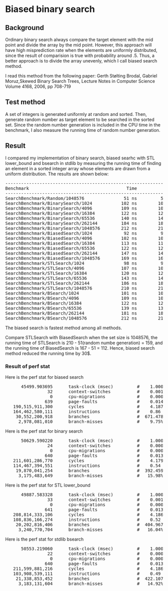 # Biased binary search
## Background
Ordinary binary search always compare the target element with the mid point
and divide the array by the mid point. However, this approach will have high
misprediction rate when the elements are uniformly distributed, since the
result of comparision is true with probability around .5. Thus, a better
approach is to divide the array unevenly, which I call biased search method.

I read this method from the following paper:
Gerth Stølting Brodal, Gabriel Moruz,Skewed Binary Search Trees,
Lecture Notes in Computer Science Volume 4168, 2006, pp 708-719

## Test method
A set of integers is generated uniformly at random and sorted. Then, generate
random number as target element to be searched in the sorted set. Since the
random number generation is included in the CPU time in the benchmark, I also
measure the running time of random number generation.

## Result
I compared my implementation of binary search, biased searhc with STL
lower\_bound and bsearch in stdlib by measuring the running time of finding
an element in a sorted integer array whose elements are drawn from a uniform
distribution. The results are shown below:

<pre>
----------------------------------------------------------------------------
Benchmark                                     Time           CPU Iterations
----------------------------------------------------------------------------
SearchBenchmark/Random/1048576               51 ns         51 ns   13810522
SearchBenchmark/BinarySearch/1024           102 ns        102 ns    7036987
SearchBenchmark/BinarySearch/4096           109 ns        109 ns    6450115
SearchBenchmark/BinarySearch/16384          122 ns        122 ns    5745382
SearchBenchmark/BinarySearch/65536          140 ns        140 ns    5030229
SearchBenchmark/BinarySearch/262144         184 ns        184 ns    3851069
SearchBenchmark/BinarySearch/1048576        212 ns        212 ns    3298143
SearchBenchmark/BiasedSearch/1024            92 ns         92 ns    7631767
SearchBenchmark/BiasedSearch/4096           102 ns        102 ns    6878790
SearchBenchmark/BiasedSearch/16384          113 ns        113 ns    6280001
SearchBenchmark/BiasedSearch/65536          122 ns        122 ns    5735669
SearchBenchmark/BiasedSearch/262144         147 ns        147 ns    4772481
SearchBenchmark/BiasedSearch/1048576        169 ns        169 ns    4169881
SearchBenchmark/STLSearch/1024               98 ns         98 ns    7116352
SearchBenchmark/STLSearch/4096              107 ns        107 ns    6524691
SearchBenchmark/STLSearch/16384             120 ns        120 ns    5813476
SearchBenchmark/STLSearch/65536             143 ns        143 ns    5075027
SearchBenchmark/STLSearch/262144            186 ns        186 ns    3755150
SearchBenchmark/STLSearch/1048576           210 ns        210 ns    3330481
SearchBenchmark/BSearch/1024                101 ns        101 ns    6958017
SearchBenchmark/BSearch/4096                109 ns        109 ns    6375395
SearchBenchmark/BSearch/16384               122 ns        122 ns    5714193
SearchBenchmark/BSearch/65536               139 ns        139 ns    5030997
SearchBenchmark/BSearch/262144              181 ns        181 ns    3868777
SearchBenchmark/BSearch/1048576             212 ns        212 ns    3168074
</pre>

The biased search is fastest method among all methods.

Compare STLSearch with BiasedSearch when the set size is 1048576, the running
time of STLSearch is 210 - 51(random numbe generation) = 159, and the running
time of BiasedSearch is 167 - 51 = 112. Hence, biased search method reduced
the running time by 30$.

### Result of perf stat
Here is the perf stat for biased search
<pre>
      45499.903695      task-clock (msec)         #    1.000 CPUs utilized          
                32      context-switches          #    0.001 K/sec                  
                 0      cpu-migrations            #    0.000 K/sec                  
               639      page-faults               #    0.014 K/sec                  
   190,515,911,300      cycles                    #    4.187 GHz                    
   164,462,580,111      instructions              #    0.86  insn per cycle         
    30,552,200,918      branches                  #  671.478 M/sec                  
     2,978,081,010      branch-misses             #    9.75% of all branches 
</pre>

Here is the perf stat for binary search
<pre>
      50629.590220      task-clock (msec)         #    1.000 CPUs utilized          
                24      context-switches          #    0.000 K/sec                  
                 0      cpu-migrations            #    0.000 K/sec                  
               640      page-faults               #    0.013 K/sec                  
   211,601,286,770      cycles                    #    4.179 GHz                    
   114,467,394,551      instructions              #    0.54  insn per cycle         
    19,870,041,254      branches                  #  392.459 M/sec                  
     3,175,483,649      branch-misses             #   15.98% of all branches        
</pre>

Here is the perf stat for STL lower\_bound
<pre>
      49887.583328      task-clock (msec)         #    1.000 CPUs utilized          
                33      context-switches          #    0.001 K/sec                  
                 0      cpu-migrations            #    0.000 K/sec                  
               641      page-faults               #    0.013 K/sec                  
   208,814,333,106      cycles                    #    4.186 GHz                    
   108,836,166,274      instructions              #    0.52  insn per cycle         
    20,202,816,406      branches                  #  404.967 M/sec                  
     3,240,770,704      branch-misses             #   16.04% of all branches      
</pre>

Here is the perf stat for stdlib bsearch
<pre>
      50553.219060      task-clock (msec)         #    1.000 CPUs utilized          
                22      context-switches          #    0.000 K/sec                  
                 0      cpu-migrations            #    0.000 K/sec                  
               640      page-faults               #    0.013 K/sec                  
   211,599,881,216      cycles                    #    4.186 GHz                    
   103,908,539,111      instructions              #    0.49  insn per cycle         
    21,338,853,452      branches                  #  422.107 M/sec                  
     3,183,131,604      branch-misses             #   14.92% of all branches        
</pre>

